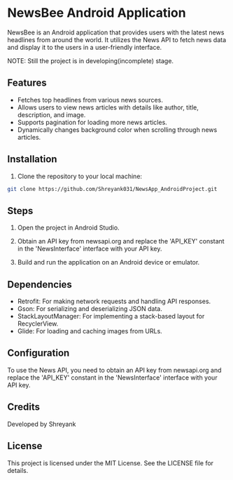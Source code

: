 
# NewsBee Android Application

NewsBee is an Android application that provides users with the latest news
headlines from around the world. It utilizes the News API to fetch news data
and display it to the users in a user-friendly interface.

NOTE: Still the project is in developing(incomplete) stage.

## Features

- Fetches top headlines from various news sources.
- Allows users to view news articles with details like author, title, description, and image.
- Supports pagination for loading more news articles.
- Dynamically changes background color when scrolling through news articles.

## Installation

1. Clone the repository to your local machine:

```bash
git clone https://github.com/Shreyank031/NewsApp_AndroidProject.git 
```

## Steps 

1. Open the project in Android Studio.

2. Obtain an API key from newsapi.org and replace the 'API_KEY' constant in the 'NewsInterface' interface with your API key.

3. Build and run the application on an Android device or emulator.

## Dependencies

- Retrofit: For making network requests and handling API responses.
- Gson: For serializing and deserializing JSON data.
- StackLayoutManager: For implementing a stack-based layout for RecyclerView.
- Glide: For loading and caching images from URLs.

## Configuration

To use the News API, you need to obtain an API key from newsapi.org and replace the 'API_KEY' constant in the 
'NewsInterface' interface with your API key.

## Credits

Developed by Shreyank 

## License

This project is licensed under the MIT License. See the LICENSE file for details.
